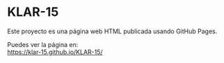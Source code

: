 # KLAR-15

Este proyecto es una página web HTML publicada usando GitHub Pages.

Puedes ver la página en:  
https://klar-15.github.io/KLAR-15/
